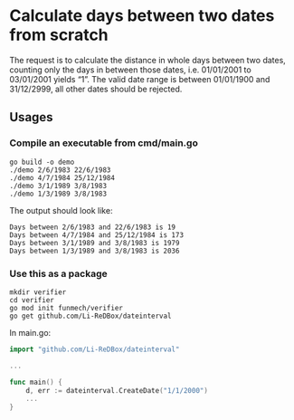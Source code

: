 # Calculate days between two dates from scratch

The request is to calculate the distance in whole days between two dates, counting only
the days in between those dates, i.e. 01/01/2001 to 03/01/2001 yields “1”. The valid
date range is between 01/01/1900 and 31/12/2999, all other dates should be
rejected.

## Usages
### Compile an executable from cmd/main.go
```shell
go build -o demo
./demo 2/6/1983 22/6/1983
./demo 4/7/1984 25/12/1984
./demo 3/1/1989 3/8/1983
./demo 1/3/1989 3/8/1983
```
The output should look like:
```shell
Days between 2/6/1983 and 22/6/1983 is 19
Days between 4/7/1984 and 25/12/1984 is 173
Days between 3/1/1989 and 3/8/1983 is 1979
Days between 1/3/1989 and 3/8/1983 is 2036
```

### Use this as a package
```shell
mkdir verifier
cd verifier
go mod init funmech/verifier
go get github.com/Li-ReDBox/dateinterval
```

In main.go:
```go
import "github.com/Li-ReDBox/dateinterval"

...

func main() {
    d, err := dateinterval.CreateDate("1/1/2000")
    ...
}
```
